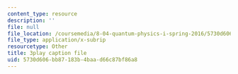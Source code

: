 ```yaml
---
content_type: resource
description: ''
file: null
file_location: /coursemedia/8-04-quantum-physics-i-spring-2016/5730d606bb87183b4baad66c87bf86a8_kefsxztSX74.srt
file_type: application/x-subrip
resourcetype: Other
title: 3play caption file
uid: 5730d606-bb87-183b-4baa-d66c87bf86a8
---
```

